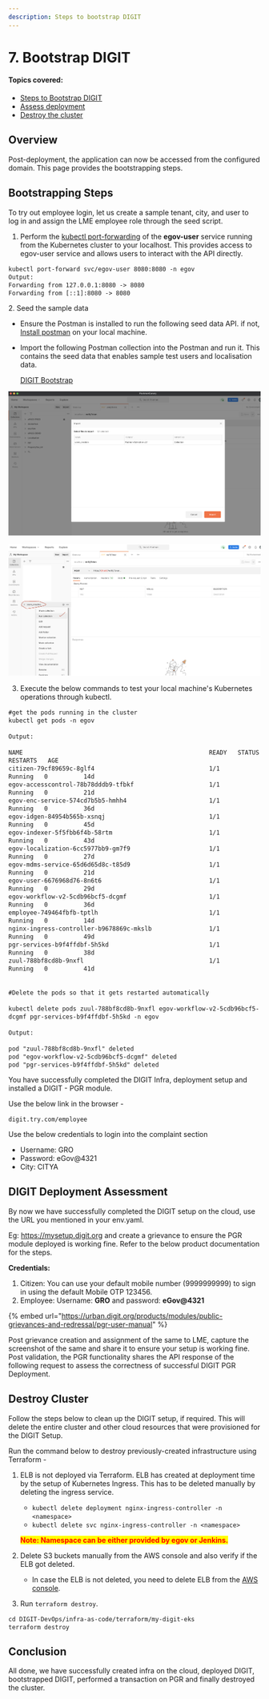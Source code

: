 ```yaml
---
description: Steps to bootstrap DIGIT
---
```


# 7. Bootstrap DIGIT

#### Topics covered:

* [Steps to Bootstrap DIGIT](7.-bootstrap-digit.md#steps-to-bootstrap)
* [Assess deployment](7.-bootstrap-digit.md#digit-deployment-assessment)
* [Destroy the cluster](7.-bootstrap-digit.md#destroy-the-cluster)

## Overview

Post-deployment, the application can now be accessed from the configured domain. This page provides the bootstrapping steps.

## Bootstrapping Steps

To try out employee login, let us create a sample tenant, city, and user to log in and assign the LME employee role through the seed script.

1. Perform the [kubectl port-forwarding](https://phoenixnap.com/kb/kubectl-port-forward) of the **egov-user** service running from the Kubernetes cluster to your localhost. This provides access to egov-user service and allows users to interact with the API directly.

```
kubectl port-forward svc/egov-user 8080:8080 -n egov
Output:
Forwarding from 127.0.0.1:8080 -> 8080
Forwarding from [::1]:8080 -> 8080
```

2\. Seed the sample data

* Ensure the Postman is installed to run the following seed data API. if not, [Install postman](https://www.postman.com/downloads/canary/) on your local machine.
*   Import the following Postman collection into the Postman and run it. This contains the seed data that enables sample test users and localisation data.

    [DIGIT Bootstrap](https://raw.githubusercontent.com/egovernments/DIGIT-DevOps/quickstart/deploy-as-code/bootstrap\_scripts/seed\_data.json)

![](<../../../../.gitbook/assets/image (203).png>)

![](<../../../../.gitbook/assets/image (83).png>)

3. Execute the below commands to test your local machine's Kubernetes operations through kubectl.

```
#get the pods running in the cluster
kubectl get pods -n egov

Output:

NAME                                                    READY   STATUS    RESTARTS   AGE
citizen-79cf89659c-8glf4                                1/1     Running   0          14d
egov-accesscontrol-78b78dddb9-tfbkf                     1/1     Running   0          21d
egov-enc-service-574cd7b5b5-hmhh4                       1/1     Running   0          36d
egov-idgen-84954b565b-xsnqj                             1/1     Running   0          45d
egov-indexer-5f5fbb6f4b-58rtm                           1/1     Running   0          43d
egov-localization-6cc5977bb9-gm7f9                      1/1     Running   0          27d
egov-mdms-service-65d6d65d8c-t85d9                      1/1     Running   0          21d
egov-user-6676968d76-8n6t6                              1/1     Running   0          29d
egov-workflow-v2-5cdb96bcf5-dcgmf                       1/1     Running   0          36d
employee-749464fbfb-tptlh                               1/1     Running   0          14d
nginx-ingress-controller-b9678869c-mkslb                1/1     Running   0          49d
pgr-services-b9f4ffdbf-5h5kd                            1/1     Running   0          38d
zuul-788bf8cd8b-9nxfl                                   1/1     Running   0          41d


#Delete the pods so that it gets restarted automatically

kubectl delete pods zuul-788bf8cd8b-9nxfl egov-workflow-v2-5cdb96bcf5-dcgmf pgr-services-b9f4ffdbf-5h5kd -n egov

Output:

pod "zuul-788bf8cd8b-9nxfl" deleted
pod "egov-workflow-v2-5cdb96bcf5-dcgmf" deleted
pod "pgr-services-b9f4ffdbf-5h5kd" deleted
```

You have successfully completed the DIGIT Infra, deployment setup and installed a DIGIT - PGR module.

Use the below link in the browser -

```
digit.try.com/employee
```

Use the below credentials to login into the complaint section

* Username: GRO
* Password: eGov@4321
* City: CITYA

## DIGIT Deployment Assessment

By now we have successfully completed the DIGIT setup on the cloud, use the URL you mentioned in your env.yaml.&#x20;

Eg: https://mysetup.digit.org and create a grievance to ensure the PGR module deployed is working fine. Refer to the below product documentation for the steps.

**Credentials:**

1. Citizen: You can use your default mobile number (9999999999) to sign in using the default Mobile OTP 123456.
2. Employee: Username: **GRO** and password: **eGov@4321**

{% embed url="https://urban.digit.org/products/modules/public-grievances-and-redressal/pgr-user-manual" %}

Post grievance creation and assignment of the same to LME, capture the screenshot of the same and share it to ensure your setup is working fine. Post validation, the PGR functionality shares the API response of the following request to assess the correctness of successful DIGIT PGR Deployment.

## Destroy Cluster <a href="#destroy-the-cluster" id="destroy-the-cluster"></a>

Follow the steps below to clean up the DIGIT setup, if required. This will delete the entire cluster and other cloud resources that were provisioned for the DIGIT Setup.

Run the command below to destroy previously-created infrastructure using Terraform -

1.  ELB is not deployed via Terraform. ELB has created at deployment time by the setup of Kubernetes Ingress. This has to be deleted manually by deleting the ingress service.&#x20;

    * `kubectl delete deployment nginx-ingress-controller -n <namespace>`
    *   `kubectl delete svc nginx-ingress-controller -n <namespace>`



    <mark style="color:red;">**Note: Namespace can be either provided by egov or Jenkins.**</mark>
2. Delete S3 buckets manually from the AWS console and also verify if the ELB got deleted.
   * In case the ELB is not deleted, you need to delete ELB from the [AWS console](https://docs.aws.amazon.com/elasticloadbalancing/latest/application/load-balancer-delete.html).
3. Run `terraform destroy`.

```
cd DIGIT-DevOps/infra-as-code/terraform/my-digit-eks
terraform destroy
```

## Conclusion

All done, we have successfully created infra on the cloud, deployed DIGIT, bootstrapped DIGIT, performed a transaction on PGR and finally destroyed the cluster.
